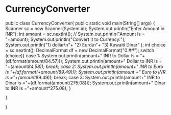 # CurrencyConverter
public class CurrencyConverter{
    public static void main(String[] args) {
        Scanner sc = new Scanner(System.in);
        System.out.println("Enter Amount in INR");
        int amount = sc.nextInt();
       // System.out.println("Amount is = "+amount);
        System.out.println("Convert it to Currency:");
        System.out.println("1)  dollar\n"+
                "2)  Euro\n"+
                "3) Kuwaiti Dinar"
        );
        int choice = sc.nextInt();
        DecimalFormat df = new DecimalFormat("0.##");
        switch (choice){
            case 1:
                System.out.println(amount+" INR to Dollar is = "+(df.format(amount/84.57)));
                System.out.println(amount+" Dollar to INR is = "+(amount*84.58));
            break;
            case 2:
                System.out.println(amount+" INR to Euro is "+(df.format(+amount/89.49)));
                System.out.println(amount +" Euro to INR is ="+(amount*89.49));
                break;
            case 3:
                System.out.println(amount+" INR to Dinar is ="+(df.format(amount/275.08)));
                System.out.println(amount+" Dinar to INR is ="+amount*275.08);
        }

    }
}
